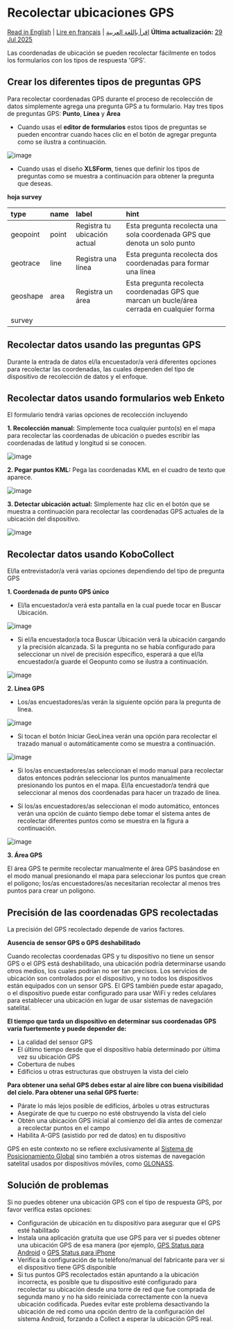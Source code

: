 # Recolectar ubicaciones GPS
<a href="../collect_gps.html">Read in English</a> | <a href="../fr/collect_gps.html">Lire en français</a> | <a href="../ar/collect_gps.html">اقرأ باللغة العربية</a>
**Última actualización:** <a href="https://github.com/kobotoolbox/docs/blob/47cbc8887d6df73ef3bf760d5a3962b77ab26ed8/source/collect_gps.md" class="reference">29 Jul 2025</a>

Las coordenadas de ubicación se pueden recolectar fácilmente en todos los formularios con los tipos de respuesta 'GPS'.

## Crear los diferentes tipos de preguntas GPS

Para recolectar coordenadas GPS durante el proceso de recolección de datos simplemente agrega una pregunta GPS a tu formulario. Hay tres tipos de preguntas GPS: **Punto**, **Línea** y **Área**

-   Cuando usas el **editor de formularios** estos tipos de preguntas se pueden encontrar cuando haces clic en el botón de agregar pregunta como se ilustra a continuación.

![image](/images/collect_gps/formbuilder.jpg)

-   Cuando usas el diseño **XLSForm**, tienes que definir los tipos de preguntas como se muestra a continuación para obtener la pregunta que deseas.

**hoja survey**

| type     | name  | label                        | hint                                                                                 |
| :------- | :---- | :--------------------------- | :----------------------------------------------------------------------------------- |
| geopoint | point | Registra tu ubicación actual | Esta pregunta recolecta una sola coordenada GPS que denota un solo punto           |
| geotrace | line  | Registra una línea                | Esta pregunta recolecta dos coordenadas para formar una línea                                |
| geoshape | area  | Registra un área               | Esta pregunta recolecta coordenadas GPS que marcan un bucle/área cerrada en cualquier forma |
| survey |

## Recolectar datos usando las preguntas GPS

Durante la entrada de datos el/la encuestador/a verá diferentes opciones para recolectar las coordenadas, las cuales dependen del tipo de dispositivo de recolección de datos y el enfoque.

## Recolectar datos usando formularios web Enketo

El formulario tendrá varias opciones de recolección incluyendo

**1. Recolección manual:** Simplemente toca cualquier punto(s) en el mapa para recolectar las coordenadas de ubicación o puedes escribir las coordenadas de latitud y longitud si se conocen.

![image](/images/collect_gps/point_manual.png)

**2. Pegar puntos KML:** Pega las coordenadas KML en el cuadro de texto que aparece.

![image](/images/collect_gps/kml.png)

**3. Detectar ubicación actual:** Simplemente haz clic en el botón que se muestra a continuación para recolectar las coordenadas GPS actuales de la ubicación del dispositivo.

![image](/images/collect_gps/current_location.jpg)

## Recolectar datos usando KoboCollect

El/la entrevistador/a verá varias opciones dependiendo del tipo de pregunta GPS

**1. Coordenada de punto GPS único**

-   El/la encuestador/a verá esta pantalla en la cual puede tocar en Buscar Ubicación.

![image](/images/collect_gps/geopoint.jpg)

-   Si el/la encuestador/a toca Buscar Ubicación verá la ubicación cargando y la precisión alcanzada. Si la pregunta no se había configurado para seleccionar un nivel de precisión específico, esperará a que el/la encuestador/a guarde el Geopunto como se ilustra a continuación.

![image](/images/collect_gps/autopoint.jpg)

**2. Línea GPS**

-   Los/as encuestadores/as verán la siguiente opción para la pregunta de línea.

![image](/images/collect_gps/line.jpg)

-   Si tocan el botón Iniciar GeoLínea verán una opción para recolectar el trazado manual o automáticamente como se muestra a continuación.

![image](/images/collect_gps/trace_mode.jpg)

-   Si los/as encuestadores/as seleccionan el modo manual para recolectar datos entonces podrán seleccionar los puntos manualmente presionando los puntos en el mapa. El/la encuestador/a tendrá que seleccionar al menos dos coordenadas para hacer un trazado de línea.

-   Si los/as encuestadores/as seleccionan el modo automático, entonces verán una opción de cuánto tiempo debe tomar el sistema antes de recolectar diferentes puntos como se muestra en la figura a continuación.

![image](/images/collect_gps/automodes.jpg)

**3. Área GPS**

El área GPS te permite recolectar manualmente el área GPS basándose en el modo manual presionando el mapa para seleccionar los puntos que crean el polígono; los/as encuestadores/as necesitarían recolectar al menos tres puntos para crear un polígono.

## Precisión de las coordenadas GPS recolectadas

La precisión del GPS recolectado depende de varios factores.

**Ausencia de sensor GPS o GPS deshabilitado**

Cuando recolectas coordenadas GPS y tu dispositivo no tiene un sensor GPS o el GPS está deshabilitado, una ubicación podría determinarse usando otros medios, los cuales podrían no ser tan precisos. Los servicios de ubicación son controlados por el dispositivo, y no todos los dispositivos están equipados con un sensor GPS. El GPS también puede estar apagado, o el dispositivo puede estar configurado para usar WiFi y redes celulares para establecer una ubicación en lugar de usar sistemas de navegación satelital.

**El tiempo que tarda un dispositivo en determinar sus coordenadas GPS varía fuertemente y puede depender de:**

-   La calidad del sensor GPS
-   El último tiempo desde que el dispositivo había determinado por última vez su ubicación GPS
-   Cobertura de nubes
-   Edificios u otras estructuras que obstruyen la vista del cielo

**Para obtener una señal GPS debes estar al aire libre con buena visibilidad del cielo. Para obtener una señal GPS fuerte:**

-   Párate lo más lejos posible de edificios, árboles u otras estructuras
-   Asegúrate de que tu cuerpo no esté obstruyendo la vista del cielo
-   Obtén una ubicación GPS inicial al comienzo del día antes de comenzar a recolectar puntos en el campo
-   Habilita A-GPS (asistido por red de datos) en tu dispositivo

<p class="note">GPS en este contexto no se refiere exclusivamente al <a class="reference" href="https://en.wikipedia.org/wiki/Global_Positioning_System">Sistema de Posicionamiento Global</a> sino también a otros sistemas de navegación satelital usados por dispositivos móviles, como <a class="reference" href="https://en.wikipedia.org/wiki/GLONASS">GLONASS</a>.</p>

## Solución de problemas

Si no puedes obtener una ubicación GPS con el tipo de respuesta GPS, por favor verifica estas opciones:

-   Configuración de ubicación en tu dispositivo para asegurar que el GPS esté habilitado
-   Instala una aplicación gratuita que use GPS para ver si puedes obtener una ubicación GPS de esa manera (por ejemplo,
    [GPS Status para Android](https://play.google.com/store/apps/details?id=com.eclipsim.gpsstatus2)
    o
    [GPS Status para iPhone](https://apps.apple.com/ca/app/gps-status/id378085995)
-   Verifica la configuración de tu teléfono/manual del fabricante para ver si el dispositivo tiene GPS disponible
-   Si tus puntos GPS recolectados están apuntando a la ubicación incorrecta, es posible que tu dispositivo esté configurado para recolectar su ubicación desde una torre de red que fue comprada de segunda mano y no ha sido reiniciada correctamente con la nueva ubicación codificada. Puedes evitar este problema desactivando la ubicación de red como una opción dentro de la configuración del sistema Android, forzando a Collect a esperar la ubicación GPS real.